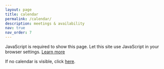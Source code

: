 ```yaml
---
layout: page
title: calendar
permalink: /calendar/
description: meetings & availability
nav: true
nav_order: 7
---
```


<noscript><p></p>
JavaScript is required to show this page. Let this site use JavaScript in your browser settings. <a href="https://support.google.com/calendar?p=javascript">Learn more</a>
</noscript>

<script type="text/javascript">
  document.addEventListener('DOMContentLoaded', pageLoaded);
</script>

<div id="container" class="locale-en my-calendar-container"></div>
If no calendar is visible, click <a href="/calendar_fallback">here</a>.